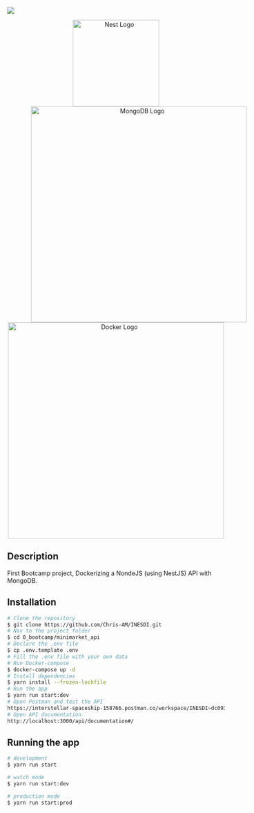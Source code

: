 <a href="https://www.inesdi.com/landing-maestrias/" target="blank"><img src="https://www.lectiva.com/assets/es/logos/centro/id/126420/size/m.jpg" ></a>
<p align="center">
  <a href="http://nestjs.com/" target="blank"><img src="https://nestjs.com/img/logo-small.svg" width="200" alt="Nest Logo" /></a>
  <a href="https://www.mongodb.com/" target="blank"><img src="https://webassets.mongodb.com/_com_assets/cms/mongodb_logo1-76twgcu2dm.png" style="margin-left: 55px" width="500" alt="MongoDB Logo" /></a>
  <a href="https://www.docker.com/" target="blank"><img src="https://1000logos.net/wp-content/uploads/2021/11/Docker-Logo-2013.png" width="500" alt="Docker Logo" /></a>
</p>



## Description

First Bootcamp project, Dockerizing a NondeJS (using NestJS) API with MongoDB.

## Installation

```bash
# Clone the repository
$ git clone https://github.com/Chris-AM/INESDI.git
# Nav to the project folder
$ cd 0_bootcamp/minimarket_api
# Declare the .env file
$ cp .env.template .env
# Fill the .env file with your own data
# Run Docker-compose
$ docker-compose up -d
# Install dependencies
$ yarn install --frozen-lockfile
# Run the app
$ yarn run start:dev
# Open Postman and test the API
https://interstellar-spaceship-158766.postman.co/workspace/INESDI~dc093d60-ac4e-43d7-896a-04fb048e120b/collection/13178273-a81143a5-7094-4951-86f1-fd3d8ec5d283?action=share&creator=13178273
# Open API documentation
http://localhost:3000/api/documentation#/
```

## Running the app

```bash
# development
$ yarn run start

# watch mode
$ yarn run start:dev

# production mode
$ yarn run start:prod
```

<!-- ## Test

```bash
# unit tests
$ yarn run test

# e2e tests
$ yarn run test:e2e

# test coverage
$ yarn run test:cov
``` -->
